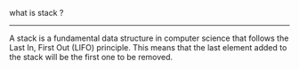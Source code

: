 what is stack ?
_______________

A stack is a fundamental data structure in computer science that follows the Last In, First Out (LIFO) principle. This means that the last element added to the stack will be the first one to be removed.